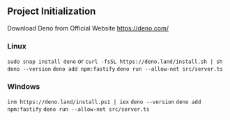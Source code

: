 ## Project Initialization

Download Deno from Official Website
https://deno.com/

### Linux

`sudo snap install deno` or `curl -fsSL https://deno.land/install.sh | sh`
`deno --version`
`deno add npm:fastify`
`deno run --allow-net src/server.ts`

### Windows

`irm https://deno.land/install.ps1 | iex`
`deno --version`
`deno add npm:fastify`
`deno run --allow-net src/server.ts`
